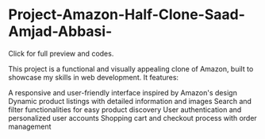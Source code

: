 # Project-Amazon-Half-Clone-Saad-Amjad-Abbasi-
Click for full preview and codes.

This project is a functional and visually appealing clone of Amazon, built to showcase my skills in web development. It features:

A responsive and user-friendly interface inspired by Amazon's design
Dynamic product listings with detailed information and images
Search and filter functionalities for easy product discovery
User authentication and personalized user accounts
Shopping cart and checkout process with order management
